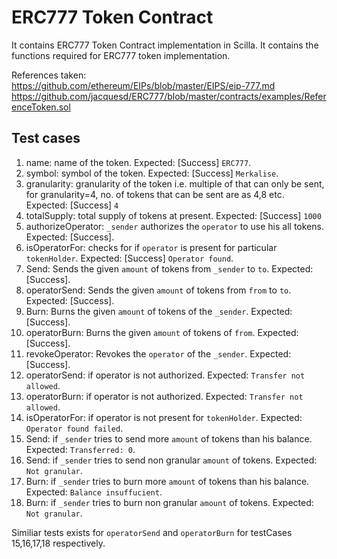 # ERC777 Token Contract
It contains ERC777 Token Contract implementation in Scilla.
It contains the functions required for ERC777 token implementation.

References taken:<br>
https://github.com/ethereum/EIPs/blob/master/EIPS/eip-777.md
https://github.com/jacquesd/ERC777/blob/master/contracts/examples/ReferenceToken.sol


## Test cases

1. name: name of the token. Expected: [Success] `ERC777`.
2. symbol: symbol of the token. Expected: [Success] `Merkalise`.
3. granularity: granularity of the token i.e. multiple of that can only be sent, for granularity=4, no. of tokens that can be sent are  as 4,8 etc. Expected: [Success] `4` 
4. totalSupply: total supply of tokens at present. Expected: [Success] `1000`
5. authorizeOperator: `_sender` authorizes the `operator` to use his all tokens. Expected: [Success]. 
6. isOperatorFor: checks for if `operator` is present for particular `tokenHolder`. Expected: [Success] `Operator found`.
7. Send: Sends the given `amount` of tokens from `_sender` to `to`. Expected: [Success].
8. operatorSend: Sends the given `amount` of tokens from `from` to `to`. Expected: [Success].
9. Burn: Burns the given `amount` of tokens of the `_sender`. Expected: [Success].
10. operatorBurn: Burns the given `amount` of tokens of `from`. Expected: [Success].
11. revokeOperator: Revokes the `operator` of the `_sender`. Expected: [Success].
12. operatorSend: if operator is not authorized. Expected: `Transfer not allowed`.
13. operatorBurn: if operator is not authorized. Expected: `Transfer not allowed`. 
14. isOperatorFor: if operator is not present for `tokenHolder`. Expected: `Operator found failed`.
15. Send: if `_sender` tries to send more `amount` of tokens than his balance. Expected: `Transferred: 0`.
16. Send: if `_sender` tries to send non granular `amount` of tokens. Expected: `Not granular`.
17. Burn: if `_sender` tries to burn more `amount` of tokens than his balance. Expected: `Balance insuffucient`.
18. Burn: if `_sender` tries to burn non granular `amount` of tokens. Expected: `Not granular`.

Similiar tests exists for `operatorSend` and `operatorBurn` for testCases 15,16,17,18 respectively.
